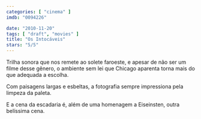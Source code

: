 ```yaml
---
categories: [ "cinema" ]
imdb: "0094226"

date: "2010-11-20"
tags: [ "draft", "movies" ]
title: "Os Intocáveis"
stars: "5/5"
---
```

Trilha sonora que nos remete ao solete faroeste, e apesar de não ser um filme desse gênero, o ambiente sem lei que Chicago aparenta torna mais do que adequada a escolha.

Com paisagens largas e esbeltas, a fotografia sempre impressiona pela limpeza da paleta.

E a cena da escadaria é, além de uma homenagem a Eiseinsten, outra belíssima cena.

